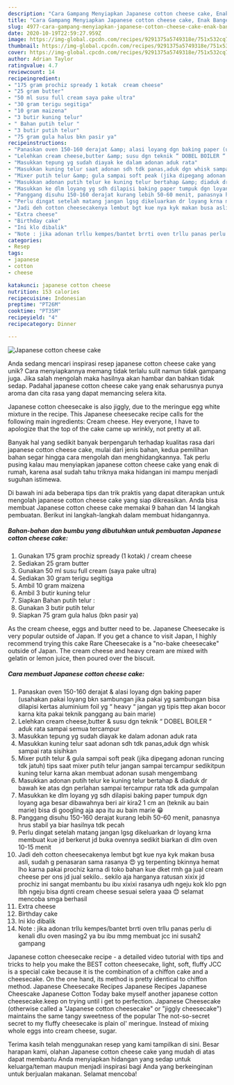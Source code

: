```yaml
---
description: "Cara Gampang Menyiapkan Japanese cotton cheese cake, Enak Banget"
title: "Cara Gampang Menyiapkan Japanese cotton cheese cake, Enak Banget"
slug: 4977-cara-gampang-menyiapkan-japanese-cotton-cheese-cake-enak-banget
date: 2020-10-19T22:59:27.959Z
image: https://img-global.cpcdn.com/recipes/9291375a5749318e/751x532cq70/japanese-cotton-cheese-cake-foto-resep-utama.jpg
thumbnail: https://img-global.cpcdn.com/recipes/9291375a5749318e/751x532cq70/japanese-cotton-cheese-cake-foto-resep-utama.jpg
cover: https://img-global.cpcdn.com/recipes/9291375a5749318e/751x532cq70/japanese-cotton-cheese-cake-foto-resep-utama.jpg
author: Adrian Taylor
ratingvalue: 4.7
reviewcount: 14
recipeingredient:
- "175 gram prochiz spready 1 kotak  cream cheese"
- "25 gram butter"
- "50 ml susu full cream saya pake ultra"
- "30 gram terigu segitiga"
- "10 gram maizena"
- "3 butir kuning telur"
- " Bahan putih telur "
- "3 butir putih telur"
- "75 gram gula halus bkn pasir ya"
recipeinstructions:
- "Panaskan oven 150-160 derajat &amp; alasi loyang dgn baking paper (usahakan pakai loyang bkn sambungan jika pakai yg sambungan bisa dilapisi kertas aluminium foil yg “ heavy “ jangan yg tipis ttep akan bocor karna kita pakai teknik panggang au bain marie)"
- "Lelehkan cream cheese,butter &amp; susu dgn teknik “ DOBEL BOILER “ aduk rata sampai semua tercampur"
- "Masukkan tepung yg sudah diayak ke dalam adonan aduk rata"
- "Masukkan kuning telur saat adonan sdh tdk panas,aduk dgn whisk sampai rata sisihkan"
- "Mixer putih telur &amp; gula sampai soft peak (jika dipegang adonan runcing tdk jatuh) tips saat mixer putih telur jangan sampai tercampur sedikitpun kuning telur karna akan membuat adonan susah mengembang"
- "Masukkan adonan putih telur ke kuning telur bertahap &amp; diaduk dr bawah ke atas dgn perlahan sampai tercampur rata tdk ada gumpalan"
- "Masukkan ke dlm loyang yg sdh dilapisi baking paper tumpuk dgn loyang aga besar dibawahnya beri air kira2 1 cm an (teknik au bain marie) bisa di googling aja apa itu au bain marie 😁"
- "Panggang disuhu 150-160 derajat kurang lebih 50-60 menit, panasnya hrus stabil ya biar hasilnya tdk pecah"
- "Perlu dingat setelah matang jangan lgsg dikeluarkan dr loyang krna membuat kue jd berkerut jd buka ovennya sedikit biarkan di dlm oven 10-15 menit"
- "Jadi deh cotton cheesecakenya lembut bgt kue nya kyk makan busa asli, sudah g penasaran sama rasanya 😍 yg terpenting bkinnya hemat lho karna pakai prochiz karna di toko bahan kue dket rmh ga jual cream cheese per ons jd jual sekilo.. sekilo aja harganya ratusan xixix jd prochiz ini sangat membantu bu ibu xixixi rasanya udh ngeju kok klo pgn lbh ngeju bisa dgnti cream cheese sesuai selera yaaa 😊 selamat mencoba smga berhasil"
- "Extra cheese"
- "Birthday cake"
- "Ini klo dibalik"
- "Note : jika adonan trllu kempes/bantet brrti oven trllu panas perlu di kenali dlu oven masing2 ya bu ibu mmg membuat jcc ini susah2 gampang"
categories:
- Resep
tags:
- japanese
- cotton
- cheese

katakunci: japanese cotton cheese 
nutrition: 153 calories
recipecuisine: Indonesian
preptime: "PT26M"
cooktime: "PT35M"
recipeyield: "4"
recipecategory: Dinner

---
```



![Japanese cotton cheese cake](https://img-global.cpcdn.com/recipes/9291375a5749318e/751x532cq70/japanese-cotton-cheese-cake-foto-resep-utama.jpg)

Anda sedang mencari inspirasi resep japanese cotton cheese cake yang unik? Cara menyiapkannya memang tidak terlalu sulit namun tidak gampang juga. Jika salah mengolah maka hasilnya akan hambar dan bahkan tidak sedap. Padahal japanese cotton cheese cake yang enak seharusnya punya aroma dan cita rasa yang dapat memancing selera kita.

Japanese cotton cheesecake is also jiggly, due to the meringue egg white mixture in the recipe. This Japanese cheesecake recipe calls for the following main ingredients: Cream cheese. Hey everyone, I have to apologize that the top of the cake came up wrinkly, not pretty at all.

Banyak hal yang sedikit banyak berpengaruh terhadap kualitas rasa dari japanese cotton cheese cake, mulai dari jenis bahan, kedua pemilihan bahan segar hingga cara mengolah dan menghidangkannya. Tak perlu pusing kalau mau menyiapkan japanese cotton cheese cake yang enak di rumah, karena asal sudah tahu triknya maka hidangan ini mampu menjadi suguhan istimewa.


Di bawah ini ada beberapa tips dan trik praktis yang dapat diterapkan untuk mengolah japanese cotton cheese cake yang siap dikreasikan. Anda bisa membuat Japanese cotton cheese cake memakai 9 bahan dan 14 langkah pembuatan. Berikut ini langkah-langkah dalam membuat hidangannya.

<!--inarticleads1-->

##### Bahan-bahan dan bumbu yang dibutuhkan untuk pembuatan Japanese cotton cheese cake:

1. Gunakan 175 gram prochiz spready (1 kotak) / cream cheese
1. Sediakan 25 gram butter
1. Gunakan 50 ml susu full cream (saya pake ultra)
1. Sediakan 30 gram terigu segitiga
1. Ambil 10 gram maizena
1. Ambil 3 butir kuning telur
1. Siapkan  Bahan putih telur :
1. Gunakan 3 butir putih telur
1. Siapkan 75 gram gula halus (bkn pasir ya)


As the cream cheese, eggs and butter need to be. Japanese Cheesecake is very popular outside of Japan. If you get a chance to visit Japan, I highly recommend trying this cake Rare Cheesecake is a &#34;no-bake cheesecake&#34; outside of Japan. The cream cheese and heavy cream are mixed with gelatin or lemon juice, then poured over the biscuit. 

<!--inarticleads2-->

##### Cara membuat Japanese cotton cheese cake:

1. Panaskan oven 150-160 derajat &amp; alasi loyang dgn baking paper (usahakan pakai loyang bkn sambungan jika pakai yg sambungan bisa dilapisi kertas aluminium foil yg “ heavy “ jangan yg tipis ttep akan bocor karna kita pakai teknik panggang au bain marie)
1. Lelehkan cream cheese,butter &amp; susu dgn teknik “ DOBEL BOILER “ aduk rata sampai semua tercampur
1. Masukkan tepung yg sudah diayak ke dalam adonan aduk rata
1. Masukkan kuning telur saat adonan sdh tdk panas,aduk dgn whisk sampai rata sisihkan
1. Mixer putih telur &amp; gula sampai soft peak (jika dipegang adonan runcing tdk jatuh) tips saat mixer putih telur jangan sampai tercampur sedikitpun kuning telur karna akan membuat adonan susah mengembang
1. Masukkan adonan putih telur ke kuning telur bertahap &amp; diaduk dr bawah ke atas dgn perlahan sampai tercampur rata tdk ada gumpalan
1. Masukkan ke dlm loyang yg sdh dilapisi baking paper tumpuk dgn loyang aga besar dibawahnya beri air kira2 1 cm an (teknik au bain marie) bisa di googling aja apa itu au bain marie 😁
1. Panggang disuhu 150-160 derajat kurang lebih 50-60 menit, panasnya hrus stabil ya biar hasilnya tdk pecah
1. Perlu dingat setelah matang jangan lgsg dikeluarkan dr loyang krna membuat kue jd berkerut jd buka ovennya sedikit biarkan di dlm oven 10-15 menit
1. Jadi deh cotton cheesecakenya lembut bgt kue nya kyk makan busa asli, sudah g penasaran sama rasanya 😍 yg terpenting bkinnya hemat lho karna pakai prochiz karna di toko bahan kue dket rmh ga jual cream cheese per ons jd jual sekilo.. sekilo aja harganya ratusan xixix jd prochiz ini sangat membantu bu ibu xixixi rasanya udh ngeju kok klo pgn lbh ngeju bisa dgnti cream cheese sesuai selera yaaa 😊 selamat mencoba smga berhasil
1. Extra cheese
1. Birthday cake
1. Ini klo dibalik
1. Note : jika adonan trllu kempes/bantet brrti oven trllu panas perlu di kenali dlu oven masing2 ya bu ibu mmg membuat jcc ini susah2 gampang


Japanese cotton cheesecake recipe - a detailed video tutorial with tips and tricks to help you make the BEST cotton cheesecake, light, soft, fluffy JCC is a special cake because it is the combination of a chiffon cake and a cheesecake. On the one hand, its method is pretty identical to chiffon method. Japanese Cheesecake Recipes Japanese Recipes Japanese Cheescake Japanese Cotton Today bake myself another japanese cotton cheesecake.keep on trying until i get to perfection. Japanese Cheesecake (otherwise called a &#34;Japanese cotton cheesecake&#34; or &#34;jiggly cheesecake&#34;) maintains the same tangy sweetness of the popular The not-so-secret secret to my fluffy cheesecake is plain ol&#39; meringue. Instead of mixing whole eggs into cream cheese, sugar. 

Terima kasih telah menggunakan resep yang kami tampilkan di sini. Besar harapan kami, olahan Japanese cotton cheese cake yang mudah di atas dapat membantu Anda menyiapkan hidangan yang sedap untuk keluarga/teman maupun menjadi inspirasi bagi Anda yang berkeinginan untuk berjualan makanan. Selamat mencoba!

